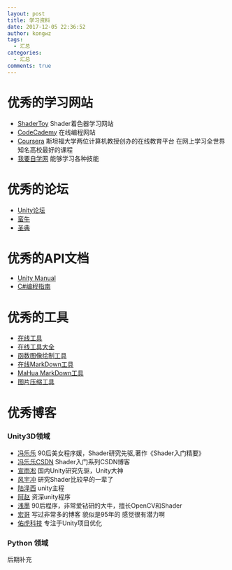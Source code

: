 ```yaml
---
layout: post
title: 学习资料
date: 2017-12-05 22:36:52
author: kongwz
tags:
  - 汇总
categories:
  - 汇总
comments: true
---
```


# 优秀的学习网站
- [ShaderToy](https://www.shadertoy.com/) Shader着色器学习网站
- [CodeCademy](https://www.codecademy.com/) 在线编程网站
- [Coursera](https://www.coursera.org/) 斯坦福大学两位计算机教授创办的在线教育平台 在网上学习全世界知名高校最好的课程
- [我要自学网](http://www.51zxw.net/) 能够学习各种技能
<!--more-->

# 优秀的论坛
- [Unity论坛](http://forum.china.unity3d.com/forum.php?mod=forumdisplay&fid=51)
- [蛮牛](http://manew.com/)
- [圣典](http://www.ceeger.com/forum/)

# 优秀的API文档
- [Unity Manual](https://docs.unity3d.com/Manual/Graphics.html)
- [C#编程指南](https://docs.microsoft.com/zh-cn/dotnet/csharp/programming-guide/index)

# 优秀的工具
- [在线工具](https://tool.lu/)
- [在线工具大全](http://tool.oschina.net/)
- [函数图像绘制工具](https://zh.numberempire.com/graphingcalculator.php)
- [在线MarkDown工具](https://www.zybuluo.com/mdeditor)
- [MaHua MarkDown工具](http://mahua.jser.me/)
- [图片压缩工具](https://tinypng.com/)

# 优秀博客
### Unity3D领域
- [冯乐乐](http://candycat1992.github.io/) 90后美女程序媛，Shader研究先驱,著作《Shader入门精要》
- [冯乐乐CSDN](http://blog.csdn.net/column/details/unity-shaders.html?&page=3) Shader入门系列CSDN博客
- [宣雨凇](http://www.xuanyusong.com/) 国内Unity研究先驱，Unity大神
- [风宇冲](http://blog.sina.com.cn/s/articlelist_1192309394_0_1.html) 研究Shader比较早的一辈了
- [陆泽西](http://www.luzexi.com/%E5%89%8D%E7%AB%AF%E6%8A%80%E6%9C%AF/index.html) unity主程
- [阿赵](http://liweizhaolili.blog.163.com/) 资深unity程序
- [浅墨](http://blog.csdn.net/poem_qianmo) 90后程序，非常爱钻研的大牛，擅长OpenCV和Shader
- [宏哥](http://blog.csdn.net/lyh916) 写过非常多的博客 貌似是95年的 感觉很有潜力啊
- [佑虎科技](https://blog.uwa4d.com/) 专注于Unity项目优化

### Python 领域
后期补充







